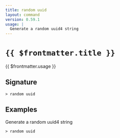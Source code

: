 ```yaml
---
title: random uuid
layout: command
version: 0.59.1
usage: |
  Generate a random uuid4 string
---
```


# `{{ $frontmatter.title }}`

<div style='white-space: pre-wrap;'>{{ $frontmatter.usage }}</div>

## Signature

```> random uuid ```

## Examples

Generate a random uuid4 string
```shell
> random uuid
```
